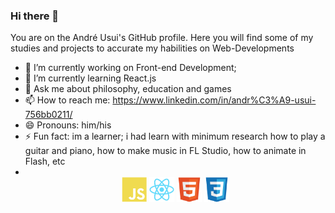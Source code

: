  ### Hi there 👋

You are on the André Usui's GitHub profile. Here you will find some of my studies
and projects to accurate my habilities on Web-Developments

- 🔭 I’m currently working on Front-end Development;
- 🌱 I’m currently learning React.js
- 💬 Ask me about philosophy, education and games
- 📫 How to reach me: https://www.linkedin.com/in/andr%C3%A9-usui-756bb0211/
- 😄 Pronouns: him/his
- ⚡ Fun fact: im a learner; i had learn with minimum research how to play a guitar and piano, how to make music in FL Studio, how to animate in Flash, etc
- 
  <div align="center" style="display: inline_block"><br>
  <img align="center" alt="Js" height="40" width="40" src="https://raw.githubusercontent.com/devicons/devicon/master/icons/javascript/javascript-plain.svg">
  <img align="center" alt="React" height="40" width="40" src="https://raw.githubusercontent.com/devicons/devicon/master/icons/react/react-original.svg">
  <img align="center" alt="HTML" height="40" width="40" src="https://raw.githubusercontent.com/devicons/devicon/master/icons/html5/html5-original.svg">
  <img align="center" alt="CSS" height="40" width="40" src="https://raw.githubusercontent.com/devicons/devicon/master/icons/css3/css3-original.svg">
</div><br>
